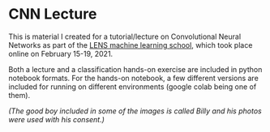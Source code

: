 # CNN Lecture

This is material I created for a tutorial/lecture on Convolutional Neural Networks as part of the [LENS machine learning school](https://lens-initiative.org/2021/03/09/lens-machine-learning-school-2021/), which took place online on February 15-19, 2021.

Both a lecture and a classification hands-on exercise are included in python notebook formats. For the hands-on notebook, a few different versions are included for running on different environments (google colab being one of them).   


_(The good boy included in some of the images is called Billy and his photos were used with his consent.)_
